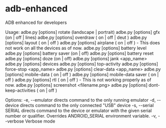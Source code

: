 # adb-enhanced
ADB enhanced for developers

Usage:
    adbe.py [options] rotate (landscape | portrait)
    adbe.py [options] gfx (on | off | lines)
    adbe.py [options] overdraw ( on | off | deut )
    adbe.py [options] layout ( on | off )
    adbe.py [options] airplane ( on | off ) - This does not work on all the
devices as of now.
    adbe.py [options] battery level <percentage>
    adbe.py [options] battery saver (on | off)
    adbe.py [options] battery reset
    adbe.py [options] doze (on | off)
    adbe.py [options] jank <app_name>
    adbe.py [options] devices
    adbe.py [options] top-activity
    adbe.py [options] force-stop <app_name>
    adbe.py [options] clear-data <app_name>
    adbe.py [options] mobile-data ( on | off )
    adbe.py [options] mobile-data saver ( on | off )
    adbe.py [options] rtl ( on | off ) - This is not working properly as of now.
    adbe.py [options] screenshot <filename.png>
    adbe.py [options] dont-keep-activities ( on | off )

Options:
    -e, --emulator          directs command to the only running emulator
    -d, --device            directs command to the only connected "USB" device
    -s, --serial SERIAL     directs command to the device or emulator with the
given serial number or qualifier.
                            Overrides ANDROID_SERIAL environment variable.
    -v, --verbose           Verbose mode
